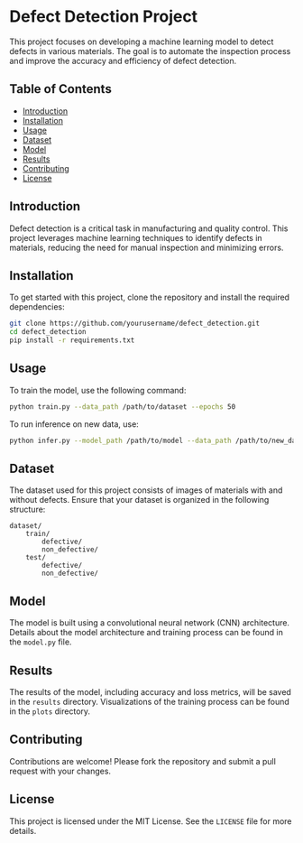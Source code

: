 # Defect Detection Project

This project focuses on developing a machine learning model to detect defects in various materials. The goal is to automate the inspection process and improve the accuracy and efficiency of defect detection.

## Table of Contents
- [Introduction](#introduction)
- [Installation](#installation)
- [Usage](#usage)
- [Dataset](#dataset)
- [Model](#model)
- [Results](#results)
- [Contributing](#contributing)
- [License](#license)

## Introduction
Defect detection is a critical task in manufacturing and quality control. This project leverages machine learning techniques to identify defects in materials, reducing the need for manual inspection and minimizing errors.

## Installation
To get started with this project, clone the repository and install the required dependencies:

```bash
git clone https://github.com/yourusername/defect_detection.git
cd defect_detection
pip install -r requirements.txt
```

## Usage
To train the model, use the following command:

```bash
python train.py --data_path /path/to/dataset --epochs 50
```

To run inference on new data, use:

```bash
python infer.py --model_path /path/to/model --data_path /path/to/new_data
```

## Dataset
The dataset used for this project consists of images of materials with and without defects. Ensure that your dataset is organized in the following structure:

```
dataset/
    train/
        defective/
        non_defective/
    test/
        defective/
        non_defective/
```

## Model
The model is built using a convolutional neural network (CNN) architecture. Details about the model architecture and training process can be found in the `model.py` file.

## Results
The results of the model, including accuracy and loss metrics, will be saved in the `results` directory. Visualizations of the training process can be found in the `plots` directory.

## Contributing
Contributions are welcome! Please fork the repository and submit a pull request with your changes.

## License
This project is licensed under the MIT License. See the `LICENSE` file for more details.